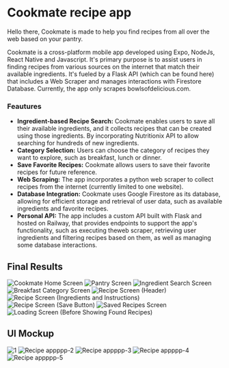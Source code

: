 # Cookmate recipe app

Hello there, Cookmate is made to help you find recipes from all over the web based on your pantry. 

Cookmate is a cross-platform mobile app developed using Expo, NodeJs, React Native and Javascript. It's primary purpose is to assist users in finding recipes from various sources on the internet that match their available ingredients. It's fueled by a Flask API (which can be found here) that includes a Web Scraper and manages interactions with Firestore Database. Currently, the app only scrapes bowlsofdelicious.com.

### Feautures
- __Ingredient-based Recipe Search:__ Cookmate enables users to save all their available ingredients, and it collects recipes that can be created using those ingredients. By incorporating Nutritionix API to allow searching for hundreds of new ingredients.
- __Category Selection:__ Users can choose the category of recipes they want to explore, such as breakfast, lunch or dinner.
- __Save Favorite Recipes:__ Cookmate allows users to save their favorite recipes for future reference.
- __Web Scraping:__ The app incorporates a python web scraper to collect recipes from the internet (currently limited to one website).
- __Database Integration:__ Cookmate uses Google Firestore as its database, allowing for efficient storage and retrieval of user data, such as available ingredients and favorite recipes.
- __Personal API:__ The app includes a custom API built with Flask and hosted on Railway, that provides endpoints to support the app's functionality, such as executing theweb scraper, retrieving user ingredients and filtering recipes based on them, as well as managing some database interactions.

## Final Results
![Cookmate Home Screen](https://github.com/valeria-gonzalez/recipeApp/assets/71797910/16535773-8252-4dc2-ab88-151f66e938b5)
![Pantry Screen](https://github.com/valeria-gonzalez/recipeApp/assets/71797910/de9bfb78-d0a5-49b7-8698-372a312f10b6)
![Ingredient Search Screen](https://github.com/valeria-gonzalez/recipeApp/assets/71797910/fbd3c484-8a09-4269-91f7-d12012f5c5c8)
![Breakfast Category Screen](https://github.com/valeria-gonzalez/recipeApp/assets/71797910/2ad4491c-1fa9-4a03-a416-ee5799983dd0)
![Recipe Screen (Header)](https://github.com/valeria-gonzalez/recipeApp/assets/71797910/7e80605c-702a-4f93-9765-5d76d798d482)
![Recipe Screen (Ingredients and Instructions)](https://github.com/valeria-gonzalez/recipeApp/assets/71797910/8fda4496-a304-410a-bd1e-152475c006b7)
![Recipe Screen (Save Button)](https://github.com/valeria-gonzalez/recipeApp/assets/71797910/43731a58-d40b-40af-bfc3-729fefc1ca30)
![Saved Recipes Screen](https://github.com/valeria-gonzalez/recipeApp/assets/71797910/4d4fd368-ef7f-4c2f-ac10-628dc43d68e1)
![Loading Screen (Before Showing Found Recipes)](https://github.com/valeria-gonzalez/recipeApp/assets/71797910/ca898389-680f-4c10-86ef-1d35d5248adb)

## UI Mockup
![1](https://github.com/valeria-gonzalez/recipeApp/assets/71797910/d50be408-aac6-4203-855c-85ea8cdc5b37)
![Recipe appppp-2](https://github.com/valeria-gonzalez/recipeApp/assets/71797910/13ab6536-1997-42f6-b364-b1e21f05c1da)
![Recipe appppp-3](https://github.com/valeria-gonzalez/recipeApp/assets/71797910/d139ea82-1122-40bf-9fa8-649f18b5b514)
![Recipe appppp-4](https://github.com/valeria-gonzalez/recipeApp/assets/71797910/640940f9-0f81-463f-b79b-ead9569e4343)
![Recipe appppp-5](https://github.com/valeria-gonzalez/recipeApp/assets/71797910/d9ba47eb-5c2d-400b-a149-c9bbd925a339)


